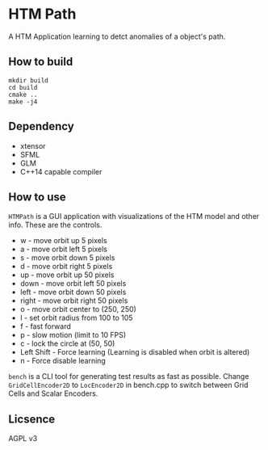 # HTM Path
A HTM Application learning to detct anomalies of a object's path.

## How to  build
```
mkdir build
cd build
cmake ..
make -j4
```

## Dependency
 * xtensor
 * SFML
 * GLM
 * C++14 capable compiler

## How to use

`HTMPath` is a GUI application with visualizations of the HTM model and other info.
These are the controls.

* w - move orbit up 5 pixels
* a - move orbit left 5 pixels
* s - move orbit down 5 pixels
* d - move orbit right 5 pixels
* up - move orbit up 50 pixels
* down - move orbit left 50 pixels
* left - move orbit down 50 pixels
* right - move orbit right 50 pixels
* o - move orbit center to (250, 250)
* l - set orbit radius from 100 to 105
* f - fast forward
* p - slow motion (limit to 10 FPS)
* c - lock the circle at (50, 50)
* Left Shift - Force learning (Learning is disabled when orbit is altered)
* n - Force disable learning

`bench` is a CLI tool for generating test results as fast as possible. Change `GridCellEncoder2D` to `LocEncoder2D` in bench.cpp to switch between Grid Cells and Scalar Encoders.

## Licsence
AGPL v3
